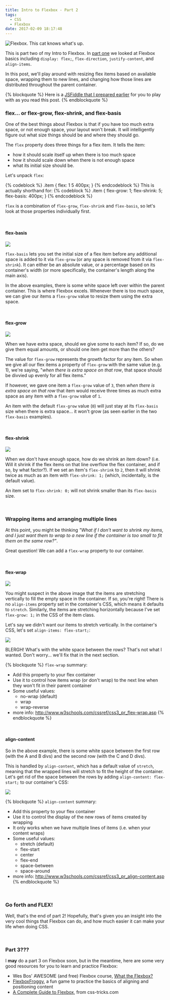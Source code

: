 ```yaml
---
title: Intro to Flexbox - Part 2
tags:
  - CSS
  - Flexbox
date: 2017-02-09 18:17:48
---
```


![Flexbox. This cat knows what's up.](/images/2017/02/cat_in_box.jpg)

This is part two of my Intro to Flexbox. In [part one](/2017/02/06/Intro-to-Flexbox/) we looked at Flexbox basics including <code>display: flex;</code>, <code>flex-direction</code>, <code>justify-content</code>, and <code>align-items</code>.

In this post, we'll play around with resizing flex items based on available space, wrapping them to new lines, and changing how those lines are distributed throughout the parent container.

<!-- more -->
{% blockquote %}
Here is a <a href="https://jsfiddle.net/lukewilson/qhshu9hn/7/">JSFiddle that I prepared earlier</a> for you to play with as you read this post.
{% endblockquote %}

<h3>flex... or flex-grow, flex-shrink, and flex-basis</h3>

One of the best things about Flexbox is that if you have too much extra space, or not enough space, your layout won't break. It will intelligently figure out what size things should be and where they should go.

The <code>flex</code> property does three things for a flex item. It tells the item:
- how it should scale itself up when there is too much space
- how it should scale down when there is not enough space
- what its initial size should be.

Let's unpack <code>flex</code>:

{% codeblock %}
.item {
  flex: 1 5 400px;
}
{% endcodeblock %}
This is actually shorthand for:
{% codeblock %}
.item {
  flex-grow: 1;
  flex-shrink: 5;
  flex-basis: 400px;
}
{% endcodeblock %}

<code>flex</code> is a combination of <code>flex-grow</code>, <code>flex-shrink</code> and <code>flex-basis</code>, so let's look at those properties individually first.

<br /><h4><strong>flex-basis</strong></h4>

![](/images/2017/02/fb50120.png)

<code>flex-basis</code> lets you set the initial size of a flex item before any additional space is added to it via <code>flex-grow</code> (or any space is removed from it via <code>flex-shrink</code>). It can either be an absolute value, or a percentage based on its container's width (or more specifically, the container's length along the main axis).

In the above examples, there is some white space left over within the parent container. This is where Flexbox excels. Whenever there is too much space, we can give our items a <code>flex-grow</code> value to resize them using the extra space.

<br /><h4><strong>flex-grow</strong></h4>

![](/images/2017/02/fg.png)

When we have extra space, should we give some to each item? If so, do we give them equal amounts, or should one item get more than the others?

The value for <code>flex-grow</code> represents the growth factor for any item. So when we give all our flex items a property of <code>flex-grow</code> with the same value (e.g. 1), we're saying, "*when there is extra space on that row*, that space should be divvied up evenly for all flex items."

If however, we gave one item a <code>flex-grow</code> value of <code>3</code>, then *when there is extra space on that row* that item would receive three times as much extra space as any item with a <code>flex-grow</code> value of <code>1</code>.

An item with the default <code>flex-grow</code> value (<code>0</code>) will just stay at its <code>flex-basis</code> size when there is extra space... it won't grow (as seen earlier in the two <code>flex-basis</code> examples).

<br /><h4><strong>flex-shrink</strong></h4>

![](/images/2017/02/fs.png)

When we don't have enough space, how do we shrink an item down? (i.e. Will it shrink if the flex items on that line overflow the flex container, and if so, by what factor?). If we set an item's <code>flex-shrink</code> to <code>2</code>, then it will shrink twice as much as an item with <code>flex-shrink: 1;</code> (which, incidentally, is the default value).

An item set to <code>flex-shrink: 0;</code> will not shrink smaller than its <code>flex-basis</code> size.

<br /><h3>Wrapping items and arranging multiple lines</h3>

At this point, you might be thinking *"What if I don't want to shrink my items, and I just want them to wrap to a new line if the container is too small to fit them on the same row?"*.

Great question! We can add a <code>flex-wrap</code> property to our container.

<br /><h4><strong>flex-wrap</strong></h4>

![](/images/2017/02/wrap5.png)

You might suspect in the above image that the items are stretching vertically to fill the empty space in the container. If so, you're right! There is no <code>align-items</code> property set in the container's CSS, which means it defaults to <code>stretch</code>. Similarly, the items are stretching horizontally because I've set <code>flex-grow: 1;</code> in the CSS of the item class.

Let's say we didn't want our items to stretch vertically. In the container's CSS, let's set <code>align-items: flex-start;</code>:

![](/images/2017/02/ai1.png)

BLERGH! What's with the white space between the rows? That's not what I wanted. Don't worry... we'll fix that in the next section.

{% blockquote %}
<code>flex-wrap</code> summary:
  - Add this property to your flex container
  - Use it to control how items wrap (or don't wrap) to the next line when they won't fit in their parent container
  - Some useful values:
    - no-wrap (default)
    - wrap
    - wrap-reverse
  - more info: http://www.w3schools.com/cssref/css3_pr_flex-wrap.asp
{% endblockquote %}


<br /><h4><strong>align-content</strong></h4>

So in the above example, there is some white space between the first row (with the A and B divs) and the second row (with the C and D divs).

This is handled by <code>align-content</code>, which has a default value of <code>stretch</code>, meaning that the wrapped lines will stretch to fit the height of the container. Let's get rid of the space between the rows by adding <code>align-content: flex-start;</code> to our container's CSS:

![](/images/2017/02/ac4.png)

{% blockquote %}
<code>align-content</code> summary:
  - Add this property to your flex container
  - Use it to control the display of the new rows of items created by wrapping
  - It only works when we have multiple lines of items (i.e. when your content wraps)
  - Some useful values:
    - stretch (default)
    - flex-start
    - center
    - flex-end
    - space-between
    - space-around
  - more info: http://www.w3schools.com/cssref/css3_pr_align-content.asp
{% endblockquote %}

<br /><h3>Go forth and FLEX!</h3>

Well, that's the end of part 2! Hopefully, that's given you an insight into the very cool things that Flexbox can do, and how much easier it can make your life when doing CSS.

<br /><h3>Part 3???</h3>

I **may** do a part 3 on Flexbox soon, but in the meantime, here are some very good resources for you to learn and practice Flexbox:
- Wes Bos' AWESOME (and free) Flexbox course, <a href="https://flexbox.io/">What the Flexbox?</a>
- <a href="flexboxfroggy.com">FlexboxFroggy</a>, a fun game to practice the basics of aligning and positioning content
- <a href="https://css-tricks.com/snippets/css/a-guide-to-flexbox/">A Complete Guide to Flexbox</a>, from css-tricks.com

